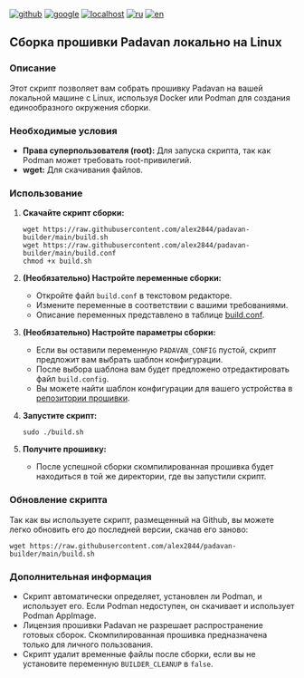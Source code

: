 [![github](https://img.shields.io/badge/GITHUB-builder-red.svg)](github.md)
[![google](https://img.shields.io/badge/GOOGLE-builder-red.svg)](google.md)
[![localhost](https://img.shields.io/badge/LOCALHOST-builder-green.svg)](localhost.md)
[![ru](https://img.shields.io/badge/lang-ru-green)](localhost.md)
[![en](https://img.shields.io/badge/lang-en-white)](../en-US/localhost.md)

## Сборка прошивки Padavan локально на Linux

### Описание

Этот скрипт позволяет вам собрать прошивку Padavan на вашей локальной машине с Linux, используя Docker или Podman для создания единообразного окружения сборки.

### Необходимые условия

* **Права суперпользователя (root):** Для запуска скрипта, так как Podman может требовать root-привилегий.
* **wget:** Для скачивания файлов.

### Использование

1. **Скачайте скрипт сборки:**
    ``` shell
    wget https://raw.githubusercontent.com/alex2844/padavan-builder/main/build.sh
    wget https://raw.githubusercontent.com/alex2844/padavan-builder/main/build.conf
    chmod +x build.sh
    ```

2. **(Необязательно) Настройте переменные сборки:**
    * Откройте файл `build.conf` в текстовом редакторе.
    * Измените переменные в соответствии с вашими требованиями.
    * Описание переменных представлено в таблице [build.conf](conf.md).

3. **(Необязательно) Настройте параметры сборки:**
    * Если вы оставили переменную `PADAVAN_CONFIG` пустой, скрипт предложит вам выбрать шаблон конфигурации.
    * После выбора шаблона вам будет предложено отредактировать файл `build.config`.
    * Вы можете найти шаблон конфигурации для вашего устройства в [репозитории прошивки](https://gitlab.com/hadzhioglu/padavan-ng/-/tree/master/trunk/configs/templates).

4. **Запустите скрипт:**
    ``` shell
    sudo ./build.sh
    ```

5. **Получите прошивку:**
    * После успешной сборки скомпилированная прошивка будет находиться в той же директории, где вы запустили скрипт.

### Обновление скрипта

Так как вы используете скрипт, размещенный на Github, вы можете легко обновить его до последней версии, скачав его заново:

``` shell
wget https://raw.githubusercontent.com/alex2844/padavan-builder/main/build.sh
```

### Дополнительная информация

* Скрипт автоматически определяет, установлен ли Podman, и использует его. Если Podman недоступен, он скачивает и использует Podman AppImage.
* Лицензия прошивки Padavan не разрешает распространение готовых сборок. Скомпилированная прошивка предназначена только для личного пользования.
* Скрипт удалит временные файлы после сборки, если вы не установите переменную `BUILDER_CLEANUP` в `false`.
